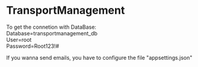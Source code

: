 # TransportManagement

To get the connetion with DataBase:<br/>
Database=transportmanagement_db<br/>
User=root<br/>
Password=Root123!#<br/>

If you wanna send emails, you have to configure the file "appsettings.json"
